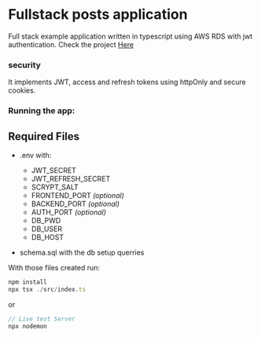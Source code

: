 # Fullstack posts application

Full stack example application written in typescript using AWS RDS with jwt authentication.
Check the project [Here]()

### security

It implements JWT, access and refresh tokens using httpOnly and secure cookies.

### Running the app:

## Required Files
* .env with:
    * JWT_SECRET
    * JWT_REFRESH_SECRET 
    * SCRYPT_SALT 
    * FRONTEND_PORT *(optional)*
    * BACKEND_PORT  *(optional)*
    * AUTH_PORT  *(optional)*
    * DB_PWD 
    * DB_USER 
    * DB_HOST

* schema.sql with the db setup querries

With those files created run:

```javascript
npm install
npx tsx ./src/index.ts
```
or 
```javascript
// Live test Server 
npx nodemon
```
